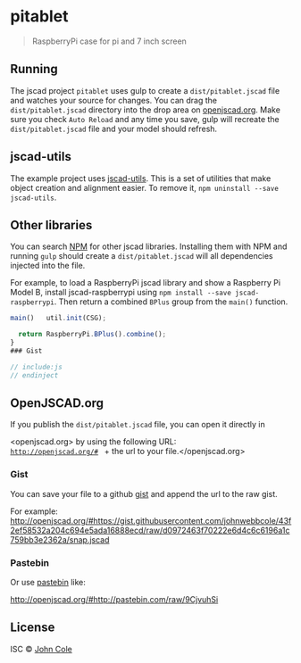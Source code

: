 # pitablet

> RaspberryPi case for pi and 7 inch screen

## Running

The jscad project `pitablet` uses gulp to create a `dist/pitablet.jscad` file and watches your source for changes. You can drag the `dist/pitablet.jscad` directory into the drop area on [openjscad.org](http://openjscad.org). Make sure you check `Auto Reload` and any time you save, gulp will recreate the `dist/pitablet.jscad` file and your model should refresh.

## jscad-utils

The example project uses [jscad-utils](https://www.npmjs.com/package/jscad-utils). This is a set of utilities that make object creation and alignment easier. To remove it, `npm uninstall --save jscad-utils`.

## Other libraries

You can search [NPM](https://www.npmjs.com/search?q=jscad) for other jscad libraries. Installing them with NPM and running `gulp` should create a `dist/pitablet.jscad` will all dependencies injected into the file.

For example, to load a RaspberryPi jscad library and show a Raspberry Pi Model B, install jscad-raspberrypi using `npm install --save jscad-raspberrypi`. Then return a combined `BPlus` group from the `main()` function.

```javascript
main()   util.init(CSG);

  return RaspberryPi.BPlus().combine();
}
### Gist

// include:js
// endinject
```

## OpenJSCAD.org

If you publish the `dist/pitablet.jscad` file, you can open it directly in

<openjscad.org> by using the following URL: <code>
  <a href="http://openjscad.org/#">http://openjscad.org/#</a>
</code> + the url to your file.</openjscad.org>

### Gist

You can save your file to a github [gist](https://gist.github.com/) and append the url to the raw gist.

For example: <http://openjscad.org/#https://gist.githubusercontent.com/johnwebbcole/43f2ef58532a204c694e5ada16888ecd/raw/d0972463f70222e6d4c6c6196a1c759bb3e2362a/snap.jscad>

### Pastebin

Or use [pastebin](http://pastebin.com/) like:

<http://openjscad.org/#http://pastebin.com/raw/9CjvuhSi>

## License

ISC © [John Cole](http://github.com/)
